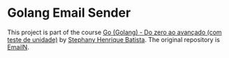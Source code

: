 # Golang Email Sender

This project is part of the course [Go (Golang) - Do zero ao avançado (com teste de unidade)](https://www.udemy.com/course/golang-do-zero-ao-avancado/) by [Stephany Henrique Batista](https://github.com/StephanyBatista). The original repository is [EmailN](https://github.com/StephanyBatista/EmailN).